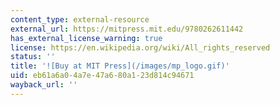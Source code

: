```yaml
---
content_type: external-resource
external_url: https://mitpress.mit.edu/9780262611442
has_external_license_warning: true
license: https://en.wikipedia.org/wiki/All_rights_reserved
status: ''
title: '![Buy at MIT Press](/images/mp_logo.gif)'
uid: eb61a6a0-4a7e-47a6-80a1-23d814c94671
wayback_url: ''
---
```

